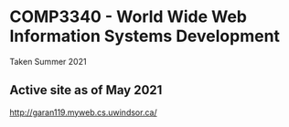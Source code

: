 # COMP3340 - World Wide Web Information Systems Development

Taken Summer 2021

## Active site as of May 2021

http://garan119.myweb.cs.uwindsor.ca/
